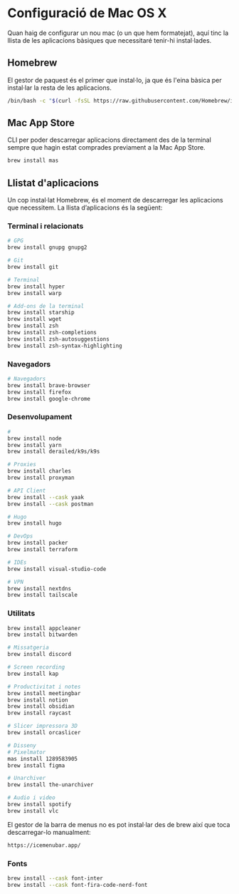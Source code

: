 # Configuració de Mac OS X

Quan haig de configurar un nou mac (o un que hem formatejat), aquí tinc la llista de les aplicacions bàsiques que necessitaré tenir-hi instal·lades.

## Homebrew

El gestor de paquest és el primer que instal·lo, ja que és l'eina bàsica per instal·lar la resta de les aplicacions.

```bash
/bin/bash -c "$(curl -fsSL https://raw.githubusercontent.com/Homebrew/install/HEAD/install.sh)"
```

## Mac App Store

CLI per poder descarregar aplicacions directament des de la terminal sempre que hagin estat comprades previament a la Mac App Store.

```bash
brew install mas
```

## Llistat d'aplicacions

Un cop instal·lat Homebrew, és el moment de descarregar les aplicacions que necessitem. La llista d’aplicacions és la següent:


### Terminal i relacionats

```bash
# GPG
brew install gnupg gnupg2

# Git
brew install git

# Terminal
brew install hyper
brew install warp

# Add-ons de la terminal
brew install starship
brew install wget
brew install zsh
brew install zsh-completions
brew install zsh-autosuggestions
brew install zsh-syntax-highlighting
```

### Navegadors

```bash
# Navegadors
brew install brave-browser
brew install firefox
brew install google-chrome
```

### Desenvolupament

```bash
#
brew install node
brew install yarn
brew install derailed/k9s/k9s

# Proxies
brew install charles
brew install proxyman

# API Client
brew install --cask yaak
brew install --cask postman

# Hugo
brew install hugo

# DevOps
brew install packer
brew install terraform

# IDEs
brew install visual-studio-code

# VPN
brew install nextdns
brew install tailscale
```

### Utilitats

```bash
brew install appcleaner
brew install bitwarden

# Missatgeria
brew install discord

# Screen recording
brew install kap

# Productivitat i notes
brew install meetingbar
brew install notion
brew install obsidian
brew install raycast

# Slicer impressora 3D
brew install orcaslicer

# Disseny
# Pixelmator
mas install 1289583905
brew install figma

# Unarchiver
brew install the-unarchiver

# Audio i video
brew install spotify
brew install vlc
```

El gestor de la barra de menus no es pot instal·lar des de brew així que toca descarregar-lo manualment:

```bash
https://icemenubar.app/
```

### Fonts

```bash
brew install --cask font-inter
brew install --cask font-fira-code-nerd-font
```
